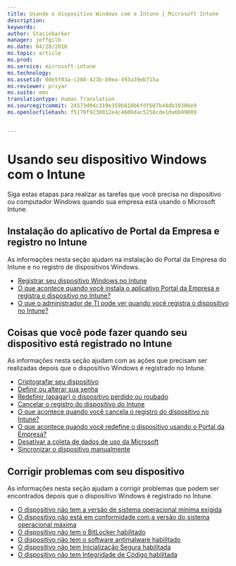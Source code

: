 ```yaml
---
title: Usando o dispositivo Windows com o Intune | Microsoft Intune
description: 
keywords: 
author: Staciebarker
manager: jeffgilb
ms.date: 04/28/2016
ms.topic: article
ms.prod: 
ms.service: microsoft-intune
ms.technology: 
ms.assetid: 0de5f03a-c288-423b-b9ea-493a39eb715a
ms.reviewer: priyar
ms.suite: ems
translationtype: Human Translation
ms.sourcegitcommit: 24573d04c319e359b810b6fdf607b44db19306e9
ms.openlocfilehash: f5170f9230812e4c4606dac5258cde1da6b99089


---
```


# Usando seu dispositivo Windows com o Intune

Siga estas etapas para realizar as tarefas que você precisa no dispositivo ou computador Windows quando sua empresa está usando o Microsoft Intune.

## Instalação do aplicativo de Portal da Empresa e registro no Intune

As informações nesta seção ajudam na instalação do Portal da Empresa do Intune e no registro de dispositivos Windows.

- [Registrar seu dispositivo Windows no Intune](enroll-your-device-in-intune-windows.md)
- [O que acontece quando você instala o aplicativo Portal da Empresa e registra o dispositivo no Intune?](what-happens-if-you-install-the-company-portal-app-and-enroll-your-device-in-intune-windows.md)
- [O que o administrador de TI pode ver quando você registra o dispositivo no Intune?](what-can-your-it-administrator-see-when-you-enroll-your-device-in-intune-windows.md)

## Coisas que você pode fazer quando seu dispositivo está registrado no Intune

As informações nesta seção ajudam com as ações que precisam ser realizadas depois que o dispositivo Windows é registrado no Intune.

- [Criptografar seu dispositivo](encrypt-your-device-windows.md)
- [Definir ou alterar sua senha](set-or-change-your-password-windows.md)
- [Redefinir (apagar) o dispositivo perdido ou roubado](reset-erase-your-lost-or-stolen-device-windows.md)
- [Cancelar o registro do dispositivo do Intune](unenroll-your-device-from-intune-windows.md)
- [O que acontece quando você cancela o registro do dispositivo no Intune?](what-happens-if-you-unenroll-your-device-from-intune-windows.md)
- [O que acontece quando você redefine o dispositivo usando o Portal da Empresa?](what-happens-if-you-reset-your-device-using-the-company-portal-windows.md)
- [Desativar a coleta de dados de uso da Microsoft](turn-off-microsoft-usage-data-collection-windows.md)
- [Sincronizar o dispositivo manualmente](sync-your-device-manually-windows.md)

## Corrigir problemas com seu dispositivo

As informações nesta seção ajudam a corrigir problemas que podem ser encontrados depois que o dispositivo Windows é registrado no Intune.

- [O dispositivo não tem a versão de sistema operacional mínima exigida](device-doesnt-have-the-required-minimum-operating-system-version-windows.md)
- [O dispositivo não está em conformidade com a versão do sistema operacional máxima](device-doesnt-comply-with-maximum-operating-system-version-windows.md)
- [O dispositivo não tem o BitLocker habilitado](device-doesnt-have-bitlocker-enabled-windows.md)
- [O dispositivo não tem o software antimalware habilitado](device-doesnt-have-antimalware-software-enabled-windows.md)
- [O dispositivo não tem Inicialização Segura habilitada](device-doesnt-have-secure-boot-enabled-windows.md)
- [O dispositivo não tem Integridade de Código habilitada](device-doesnt-have-code-integrity-enabled-windows.md)





<!--HONumber=Jun16_HO5-->


